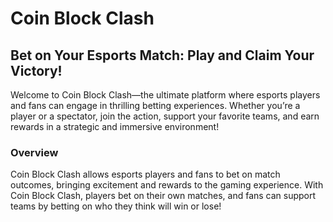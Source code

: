 
# Coin Block Clash

## Bet on Your Esports Match: Play and Claim Your Victory!

Welcome to Coin Block Clash—the ultimate platform where esports players and fans can engage in thrilling betting experiences. Whether you’re a player or a spectator, join the action, support your favorite teams, and earn rewards in a strategic and immersive environment!

### Overview

Coin Block Clash allows esports players and fans to bet on match outcomes, bringing excitement and rewards to the gaming experience. With Coin Block Clash, players bet on their own matches, and fans can support teams by betting on who they think will win or lose!
